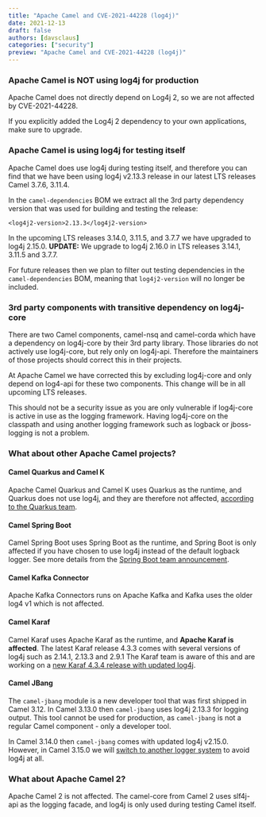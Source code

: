 ```yaml
---
title: "Apache Camel and CVE-2021-44228 (log4j)"
date: 2021-12-13
draft: false
authors: [davsclaus]
categories: ["security"]
preview: "Apache Camel and CVE-2021-44228 (log4j)"
---
```


### Apache Camel is NOT using log4j for production

Apache Camel does not directly depend on Log4j 2, 
so we are not affected by CVE-2021-44228. 

If you explicitly added the Log4j 2 dependency to your own applications,
make sure to upgrade.

### Apache Camel is using log4j for testing itself

Apache Camel does use log4j during testing itself, and therefore you
can find that we have been using log4j v2.13.3 release in our latest LTS releases
Camel 3.7.6, 3.11.4. 

In the `camel-dependencies` BOM we extract all the 3rd party dependency
version that was used for building and testing the release:

    <log4j2-version>2.13.3</log4j2-version>

In the upcoming LTS releases 3.14.0, 3.11.5, and 3.7.7 we have upgraded to
log4j 2.15.0. **UPDATE:** We upgrade to log4j 2.16.0 in LTS releases 3.14.1, 3.11.5 and 3.7.7.

For future releases then we plan to filter out testing
dependencies in the `camel-dependencies` BOM, meaning that `log4j2-version`
will no longer be included.

### 3rd party components with transitive dependency on log4j-core

There are two Camel components, camel-nsq and camel-corda which have a 
dependency on log4j-core by their 3rd party library. Those libraries
do not actively use log4j-core, but rely only on log4j-api. Therefore the maintainers
of those projects should correct this in their projects.

At Apache Camel we have corrected this by excluding log4j-core and only depend on log4-api
for these two components. This change will be in all upcoming LTS releases.

This should not be a security issue as you are only vulnerable if log4j-core
is active in use as the logging framework. Having log4j-core on the classpath
and using another logging framework such as logback or jboss-logging is not a problem.

### What about other Apache Camel projects?

#### Camel Quarkus and Camel K

Apache Camel Quarkus and Camel K uses Quarkus as the runtime, and Quarkus does not use log4j, and 
they are therefore not affected, [according to the Quarkus team](https://twitter.com/QuarkusIO/status/1469279468829265922).

#### Camel Spring Boot

Camel Spring Boot uses Spring Boot as the runtime, and Spring Boot is only
affected if you have chosen to use log4j instead of the default logback logger.
See more details from the [Spring Boot team announcement](https://spring.io/blog/2021/12/10/log4j2-vulnerability-and-spring-boot).

#### Camel Kafka Connector

Apache Kafka Connectors runs on Apache Kafka and Kafka uses the older log4 v1 which is not affected.

#### Camel Karaf

Camel Karaf uses Apache Karaf as the runtime, and **Apache Karaf is affected**.
The latest Karaf release 4.3.3 comes with several versions of log4j such as 2.14.1, 2.13.3 and 2.9.1
The Karaf team is aware of this and are working on a [new Karaf 4.3.4 release with updated log4j](https://mail-archives.apache.org/mod_mbox/karaf-dev/202112.mbox/browser).

#### Camel JBang

The `camel-jbang` module is a new developer tool that was first shipped in Camel 3.12.
In Camel 3.13.0 then `camel-jbang` uses log4j 2.13.3 for logging output. This tool
cannot be used for production, as `camel-jbang` is not a regular Camel component - only a developer tool.

In Camel 3.14.0 then `camel-jbang` comes with updated log4j v2.15.0.
However, in Camel 3.15.0 we will [switch to another logger system](https://issues.apache.org/jira/browse/CAMEL-17325) to avoid log4j at all.
 
### What about Apache Camel 2?

Apache Camel 2 is not affected. The camel-core from Camel 2 uses slf4j-api
as the logging facade, and log4j is only used during testing Camel itself.

